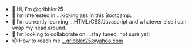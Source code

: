 - 👋 Hi, I’m @gribbler25
- 👀 I’m interested in ...kicking ass in this Bootcamp.
- 🌱 I’m currently learning ...HTML/CSS/Javascript and whatever else i can wrap my head around.
- 💞️ I’m looking to collaborate on ...stay tuned, not sure yet!
- 📫 How to reach me ...gribbler25@yahoo.com

<!---
gribbler25/gribbler25 is a ✨ special ✨ repository because its `README.md` (this file) appears on your GitHub profile.
You can click the Preview link to take a look at your changes.
--->
